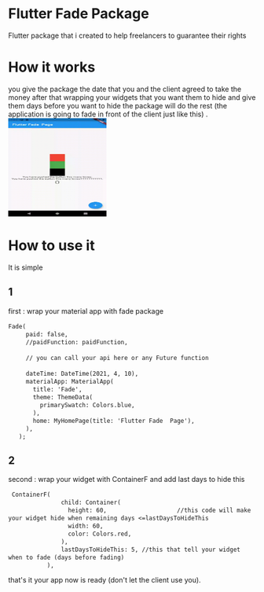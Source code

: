 
# Flutter Fade Package
 Flutter package that i created to help freelancers to guarantee their rights 
 
 
# How it  works 
you give the package the date that you and the client agreed to take the money 
after that wrapping your widgets that you want them to hide and give them days before you want to hide 
the package will do the rest (the application is going to fade in front of the client just like this) .
<img src="ex.gif" width="200" height="200">


# How to use it 
It is simple 

## 1 
 first :
 wrap your material app with fade package 
 ```
 Fade(
      paid: false,
      //paidFunction: paidFunction,

      // you can call your api here or any Future function

      dateTime: DateTime(2021, 4, 10),
      materialApp: MaterialApp(
        title: 'Fade',
        theme: ThemeData(
          primarySwatch: Colors.blue,
        ),
        home: MyHomePage(title: 'Flutter Fade  Page'),
      ),
    );
 ```

## 2
 second :
 wrap your widget  with ContainerF and add last days to hide this
 
 ```
  ContainerF(
                child: Container(
                  height: 60,                    //this code will make your widget hide when remaining days <=lastDaysToHideThis
                  width: 60,
                  color: Colors.red,
                ),
                lastDaysToHideThis: 5, //this that tell your widget when to fade (days before fading)
            ),
 ```

that's it your app now is ready (don't let the client use you).
